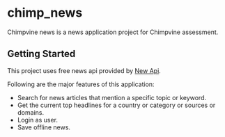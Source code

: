 # chimp_news

Chimpvine news is a news application project for Chimpvine assessment.

## Getting Started

This project uses free news api provided by [New Api](https://newsapi.org/).

Following are the major features of this application:
- Search for news articles that mention a specific topic or keyword.
- Get the current top headlines for a country or category or sources or domains.
- Login as user.
- Save offline news.


